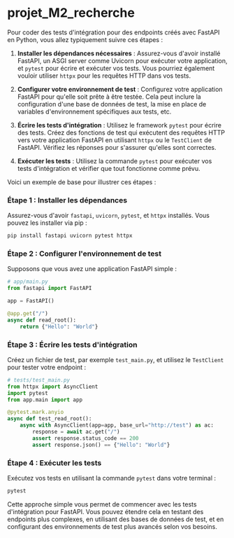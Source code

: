 # projet_M2_recherche
Pour coder des tests d'intégration pour des endpoints créés avec FastAPI en Python, vous allez typiquement suivre ces étapes :

1. **Installer les dépendances nécessaires** : Assurez-vous d'avoir installé FastAPI, un ASGI server comme Uvicorn pour exécuter votre application, et `pytest` pour écrire et exécuter vos tests. Vous pourriez également vouloir utiliser `httpx` pour les requêtes HTTP dans vos tests.

2. **Configurer votre environnement de test** : Configurez votre application FastAPI pour qu'elle soit prête à être testée. Cela peut inclure la configuration d'une base de données de test, la mise en place de variables d'environnement spécifiques aux tests, etc.

3. **Écrire les tests d'intégration** : Utilisez le framework `pytest` pour écrire des tests. Créez des fonctions de test qui exécutent des requêtes HTTP vers votre application FastAPI en utilisant `httpx` ou le `TestClient` de FastAPI. Vérifiez les réponses pour s'assurer qu'elles sont correctes.

4. **Exécuter les tests** : Utilisez la commande `pytest` pour exécuter vos tests d'intégration et vérifier que tout fonctionne comme prévu.

Voici un exemple de base pour illustrer ces étapes :

### Étape 1 : Installer les dépendances

Assurez-vous d'avoir `fastapi`, `uvicorn`, `pytest`, et `httpx` installés. Vous pouvez les installer via pip :

```bash
pip install fastapi uvicorn pytest httpx
```

### Étape 2 : Configurer l'environnement de test

Supposons que vous avez une application FastAPI simple :

```python
# app/main.py
from fastapi import FastAPI

app = FastAPI()

@app.get("/")
async def read_root():
    return {"Hello": "World"}
```

### Étape 3 : Écrire les tests d'intégration

Créez un fichier de test, par exemple `test_main.py`, et utilisez le `TestClient` pour tester votre endpoint :

```python
# tests/test_main.py
from httpx import AsyncClient
import pytest
from app.main import app

@pytest.mark.anyio
async def test_read_root():
    async with AsyncClient(app=app, base_url="http://test") as ac:
        response = await ac.get("/")
        assert response.status_code == 200
        assert response.json() == {"Hello": "World"}
```

### Étape 4 : Exécuter les tests

Exécutez vos tests en utilisant la commande `pytest` dans votre terminal :

```bash
pytest
```

Cette approche simple vous permet de commencer avec les tests d'intégration pour FastAPI. Vous pouvez étendre cela en testant des endpoints plus complexes, en utilisant des bases de données de test, et en configurant des environnements de test plus avancés selon vos besoins.
